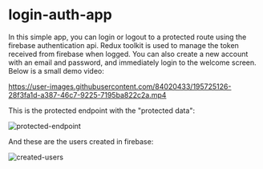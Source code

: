 # login-auth-app

In this simple app, you can login or logout to a protected route using the firebase authentication api. Redux toolkit is used to manage the token received from firebase when logged.
You can also create a new account with an email and password, and immediately login to the welcome screen. Below is a small demo video:

https://user-images.githubusercontent.com/84020433/195725126-28f3fa1d-a387-46c7-9225-7195ba822c2a.mp4

This is the protected endpoint with the "protected data":

![protected-endpoint](https://user-images.githubusercontent.com/84020433/195725180-482ce52c-ec13-45ca-b098-27eed4b441d4.JPG)

And these are the users created in firebase:

![created-users](https://user-images.githubusercontent.com/84020433/195725198-fbb930e3-8bf7-4a76-afb0-c9fc73f4b251.JPG)

